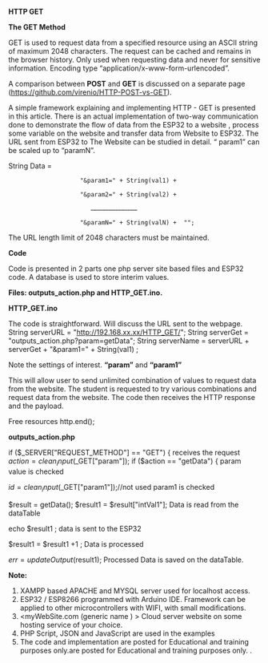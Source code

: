 **HTTP GET**

**The GET Method**

GET is used to request data from a specified resource using an ASCII string of maximum 2048 characters. The request can be cached and remains in the browser history. Only used when requesting data and never for sensitive information. Encoding type “application/x-www-form-urlencoded”.

A comparison between **POST** and **GET** is discussed on a separate page (https://github.com/virenio/HTTP-POST-vs-GET).

A simple framework explaining and implementing HTTP - GET is presented in this article. There is an actual implementation of two-way communication done to demonstrate the flow of data from the ESP32 to a website , process some variable on the website  and transfer data from Website to ESP32. The URL sent from ESP32 to The Website can be studied in detail. “ param1” can be scaled up to “paramN”. 

String  Data =   

                        "&param1=" + String(val1) +
                        
                        "&param2=" + String(val2) + 
                        
                           …………………………………
                           
                        "&paramN=" + String(valN) +  "";

The URL length limit of 2048 characters must be maintained. 

**Code**

Code is presented in 2 parts one php server site based files and ESP32 code. A database is used to store interim values. 

**Files: outputs_action.php    and HTTP_GET.ino.**
 
**HTTP_GET.ino**

The code is straightforward. Will discuss the URL sent to the webpage. 
String serverURL = "http://192.168.xx.xx/HTTP_GET/";
String serverGet = "outputs_action.php?param=getData";
String serverName = serverURL + serverGet + "&param1=" + String(val1) ;

Note the settings of interest. **“param”**   and **“param1”**

This will allow user to send unlimited combination of values to request data from the website.
The student is requested to try various combinations and request data from the website. The code then receives the HTTP response and the payload.

  Free resources
  http.end();

**outputs_action.php**

 if ($_SERVER["REQUEST_METHOD"] == "GET") {
 receives the request 
$action = clean_input($_GET["param"]);
        if ($action == "getData") {
param value is checked 

  $id = clean_input($_GET["param1"]);//not used
param1 is checked 

$result = getData();
             $result1 = $result["intVal1"];
Data is read from the dataTable

echo $result1 ;
data is sent to the ESP32

$result1 =  $result1 +1 ;
Data is processed

$err =  updateOutput($result1);
Processed Data is saved on the dataTable.

**Note:**

1)	XAMPP based APACHE and MYSQL server used for localhost access.
2)	ESP32 / ESP8266 programmed with Arduino IDE. Framework can be applied to other microcontrollers with WIFI, with small modifications.
3)	<myWebSite.com (generic name ) > Cloud server website   on some hosting service of your choice.
4)	PHP Script, JSON and JavaScript are used in the examples
5)	The code and implementation are posted for Educational and training purposes only.are posted for Educational and training purposes only.
.


